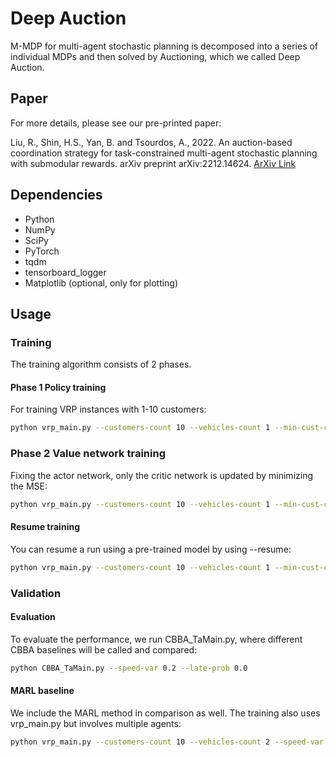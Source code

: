 # Deep Auction

M-MDP for multi-agent stochastic planning is decomposed into a series of individual MDPs and then solved by Auctioning, which we called Deep Auction.

## Paper 

For more details, please see our pre-printed paper:

Liu, R., Shin, H.S., Yan, B. and Tsourdos, A., 2022. An auction-based coordination strategy for task-constrained multi-agent stochastic planning with submodular rewards. arXiv preprint arXiv:2212.14624. [ArXiv Link](https://arxiv.org/abs/2212.14624)


## Dependencies
- Python
- NumPy
- SciPy
- PyTorch
- tqdm
- tensorboard_logger
- Matplotlib (optional, only for plotting)


## Usage
### Training
The training algorithm consists of 2 phases.
#### Phase 1 Policy training
For training VRP instances with 1-10 customers:
```bash
python vrp_main.py --customers-count 10 --vehicles-count 1 --min-cust-count 0 --max-cust-count 10 --speed-var 0.2 --late-prob 0.0 --epoch-count 100 --train-mode policy
```
### Phase 2 Value network training
Fixing the actor network, only the critic network is updated by minimizing the MSE:
```bash
python vrp_main.py --customers-count 10 --vehicles-count 1 --min-cust-count 0 --max-cust-count 10 --speed-var 0.2 --late-prob 0.0 --epoch-count 150 --train-mode value --resume-state 'vrp_output/pre_trained_model/chkpt_ep100.pyth'
```

#### Resume training
You can resume a run using a pre-trained model by using --resume:
```bash
python vrp_main.py --customers-count 10 --vehicles-count 1 --min-cust-count 0 --max-cust-count 10 --speed-var 0.0 --late-prob 0.0 --epoch-count 100 --train-mode policy --resume-state 'vrp_output/pre_trained_model/chkpt_ep50.pyth'
```

### Validation

#### Evaluation
To evaluate the performance, we run CBBA_TaMain.py, where different CBBA baselines will be called and compared:
```bash
python CBBA_TaMain.py --speed-var 0.2 --late-prob 0.0 
````

#### MARL baseline
We include the MARL method in comparison as well. The training also uses vrp_main.py but involves multiple agents:
```bash
python vrp_main.py --customers-count 10 --vehicles-count 2 --speed-var 0.2 --late-prob 0.0 --epoch-count 100 --train-mode policy
```




